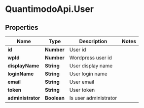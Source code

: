 # QuantimodoApi.User

## Properties
Name | Type | Description | Notes
------------ | ------------- | ------------- | -------------
**id** | **Number** | User id | 
**wpId** | **Number** | Wordpress user id | 
**displayName** | **String** | User display name | 
**loginName** | **String** | User login name | 
**email** | **String** | User email | 
**token** | **String** | User token | 
**administrator** | **Boolean** | Is user administrator | 


